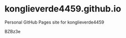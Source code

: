 # konglieverde4459.github.io
Personal GitHub Pages site for konglieverde4459





























































BZBz3e
